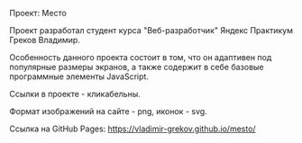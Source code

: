 Проект: Место

Проект разработал студент курса "Веб-разработчик" Яндекс Практикум Греков Владимир.

Особенность данного проекта состоит в том, что он адаптивен под популярные размеры экранов, а также содержит в себе базовые программные элементы JavaScript.

Ссылки в проекте - кликабельны.

Формат изображений на сайте - png, иконок - svg.

Ссылка на GitHub Pages: https://vladimir-grekov.github.io/mesto/
